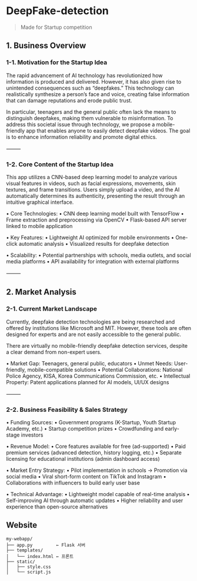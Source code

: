 # DeepFake-detection
> Made for Startup competition

## 1. Business Overview

### 1-1. Motivation for the Startup Idea

The rapid advancement of AI technology has revolutionized how information is produced and delivered. However, it has also given rise to unintended consequences such as “deepfakes.” This technology can realistically synthesize a person’s face and voice, creating false information that can damage reputations and erode public trust.

In particular, teenagers and the general public often lack the means to distinguish deepfakes, making them vulnerable to misinformation. To address this societal issue through technology, we propose a mobile-friendly app that enables anyone to easily detect deepfake videos. The goal is to enhance information reliability and promote digital ethics.

⸻

### 1-2. Core Content of the Startup Idea

This app utilizes a CNN-based deep learning model to analyze various visual features in videos, such as facial expressions, movements, skin textures, and frame transitions. Users simply upload a video, and the AI automatically determines its authenticity, presenting the result through an intuitive graphical interface.

• Core Technologies:
• CNN deep learning model built with TensorFlow
• Frame extraction and preprocessing via OpenCV
• Flask-based API server linked to mobile application

• Key Features:
• Lightweight AI optimized for mobile environments
• One-click automatic analysis
• Visualized results for deepfake detection

• Scalability:
• Potential partnerships with schools, media outlets, and social media platforms
• API availability for integration with external platforms

⸻

## 2. Market Analysis

### 2-1. Current Market Landscape

Currently, deepfake detection technologies are being researched and offered by institutions like Microsoft and MIT. However, these tools are often designed for experts and are not easily accessible to the general public.

There are virtually no mobile-friendly deepfake detection services, despite a clear demand from non-expert users.

• Market Gap: Teenagers, general public, educators
• Unmet Needs: User-friendly, mobile-compatible solutions
• Potential Collaborations: National Police Agency, KISA, Korea Communications Commission, etc.
• Intellectual Property: Patent applications planned for AI models, UI/UX designs

⸻

### 2-2. Business Feasibility & Sales Strategy

• Funding Sources:
• Government programs (K-Startup, Youth Startup Academy, etc.)
• Startup competition prizes
• Crowdfunding and early-stage investors

• Revenue Model:
• Core features available for free (ad-supported)
• Paid premium services (advanced detection, history logging, etc.)
• Separate licensing for educational institutions (admin dashboard access)

• Market Entry Strategy:
• Pilot implementation in schools → Promotion via social media
• Viral short-form content on TikTok and Instagram
• Collaborations with influencers to build early user base

• Technical Advantage:
• Lightweight model capable of real-time analysis
• Self-improving AI through automatic updates
• Higher reliability and user experience than open-source alternatives


## Website
```
my-webapp/
├── app.py         ← Flask 서버
├── templates/
│   └── index.html ← 프론트
├── static/
│   ├── style.css
│   └── script.js
